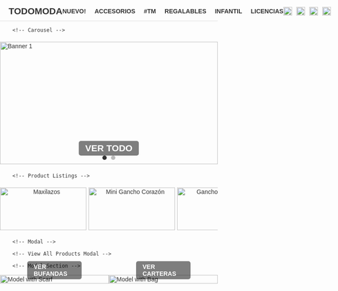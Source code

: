 <html lang="es">
<head>
    <meta charset="UTF-8">
    <meta name="viewport" content="width=device-width, initial-scale=1.0">
    <title>TodoModa - Tienda Online</title>
    <style>
        body {
            font-family: Arial, sans-serif;
            margin: 0;
            padding: 0;
            color: #333;
        }
        .container {
            width: 100%;
            margin: 0;
            padding: 20px 0;
        }
        /* Header */
        .header {
            display: flex;
            justify-content: space-between;
            align-items: center;
            padding: 10px 20px;
            border-bottom: 1px solid #ddd;
            width: 100%;
            box-sizing: border-box;
        }
        .header .logo {
            font-size: 1.5em;
            font-weight: bold;
        }
        .header nav ul {
            list-style: none;
            display: flex;
            gap: 20px;
            margin: 0;
            padding: 0;
        }
        .header nav ul li a {
            text-decoration: none;
            color: #333;
            font-weight: bold;
        }
        .header .icons {
            display: flex;
            gap: 10px;
        }
        .header .icons img {
            width: 20px;
            height: 20px;
        }
        /* Carousel */
        .carousel {
            position: relative;
            width: 100%;
            overflow: hidden;
            margin: 20px 0;
        }
        .carousel .slides {
            display: flex;
            transition: transform 0.5s ease-in-out;
        }
        .carousel .slide-container {
            width: 100%;
            aspect-ratio: 16 / 9;
            position: relative;
            flex-shrink: 0;
        }
        .carousel .slides img {
            width: 100%;
            height: 100%;
            object-fit: cover;
            position: absolute;
            top: 0;
            left: 0;
        }
        .carousel .banner-text {
            position: absolute;
            bottom: 20px;
            left: 50%;
            transform: translateX(-50%);
            font-size: 1.5em;
            font-weight: bold;
            color: #fff;
            background: rgba(0, 0, 0, 0.5);
            padding: 5px 15px;
            border-radius: 5px;
            cursor: pointer;
        }
        .carousel .banner-text:hover {
            background: rgba(0, 0, 0, 0.7);
        }
        .carousel .dots {
            position: absolute;
            bottom: 10px;
            left: 50%;
            transform: translateX(-50%);
            display: flex;
            gap: 10px;
        }
        .carousel .dots span {
            width: 10px;
            height: 10px;
            background-color: #bbb;
            border-radius: 50%;
            cursor: pointer;
        }
        .carousel .dots span.active {
            background-color: #333;
        }
        /* Products */
        .products {
            display: flex;
            flex-direction: row;
            overflow-x: auto;
            margin: 20px 0;
            padding: 0 20px;
            width: 100%;
            box-sizing: border-box;
            gap: 5px;
            scroll-snap-type: x mandatory;
            scrollbar-width: thin;
            scrollbar-color: #bbb #f1f1f1;
        }
        .products::-webkit-scrollbar {
            height: 8px;
        }
        .products::-webkit-scrollbar-track {
            background: #f1f1f1;
        }
        .products::-webkit-scrollbar-thumb {
            background: #bbb;
            border-radius: 4px;
        }
        .product {
            width: 200px;
            min-width: 200px;
            text-align: center;
            cursor: pointer;
            transition: transform 0.2s;
            position: relative;
            scroll-snap-align: start;
        }
        .product:hover {
            transform: scale(1.05);
        }
        .product img {
            width: 100%;
            height: auto;
            border-radius: 0;
        }
        .product p {
            margin: 5px 0;
        }
        .product .price {
            font-weight: bold;
        }
        .product .add-to-cart {
            position: absolute;
            top: 50%;
            left: 50%;
            transform: translate(-50%, 80px);
            background: rgba(51, 51, 51, 0.8);
            color: #fff;
            border: none;
            padding: 10px 20px;
            border-radius: 5px;
            cursor: pointer;
            opacity: 0;
            transition: opacity 0.3s ease, transform 0.3s ease;
            font-size: 0.9em;
            width: 90%;
        }
        .product:hover .add-to-cart {
            opacity: 1;
            transform: translate(-50%, -50%);
        }
        .product .add-to-cart:hover {
            background: #555;
        }
        /* Modal */
        .modal {
            display: none;
            position: fixed;
            top: 0;
            left: 0;
            width: 100%;
            height: 100%;
            background: rgba(0, 0, 0, 0.5);
            z-index: 1000;
            justify-content: center;
            align-items: center;
        }
        .modal-content {
            background: #fff;
            padding: 20px;
            border-radius: 5px;
            max-width: 400px;
            width: 90%;
            text-align: center;
            position: relative;
        }
        .modal-content img {
            width: 100%;
            height: auto;
            border-radius: 5px;
            margin-bottom: 15px;
        }
        .modal-content h3 {
            margin: 0 0 10px;
            font-size: 1.2em;
        }
        .modal-content .description {
            margin: 10px 0;
            font-size: 0.9em;
            color: #555;
        }
        .modal-content .rating {
            margin: 10px 0;
            color: #f1c40f;
        }
        .modal-content .price {
            font-weight: bold;
            margin: 10px 0;
        }
        .modal-content .color-palette {
            display: flex;
            gap: 10px;
            justify-content: center;
            flex-wrap: wrap;
            margin: 10px 0;
        }
        .modal-content .color-circle {
            width: 30px;
            height: 30px;
            border-radius: 50%;
            border: 1px solid #ddd;
            cursor: pointer;
            transition: transform 0.2s;
        }
        .modal-content .color-circle.selected {
            transform: scale(1.2);
            border: 2px solid #333;
        }
        .modal-content .quantity {
            display: flex;
            align-items: center;
            justify-content: center;
            gap: 10px;
            margin: 10px 0;
        }
        .modal-content .quantity-btn {
            background: #333;
            color: #fff;
            border: none;
            width: 30px;
            height: 30px;
            border-radius: 50%;
            cursor: pointer;
            font-size: 1.2em;
        }
        .modal-content .quantity-btn:hover {
            background: #555;
        }
        .modal-content .quantity-input {
            width: 40px;
            text-align: center;
            border: 1px solid #ddd;
            border-radius: 3px;
        }
        .modal-content .btn-add-cart {
            background: #333;
            color: #fff;
            border: none;
            padding: 10px;
            border-radius: 5px;
            cursor: pointer;
            width: 100%;
            margin-top: 10px;
        }
        .modal-content .btn-add-cart:hover {
            background: #555;
        }
        .modal-content .close-btn {
            position: absolute;
            top: 10px;
            right: 10px;
            font-size: 1.2em;
            cursor: pointer;
            color: #333;
        }
        /* View All Products Modal */
        .view-all-modal {
            display: none;
            position: fixed;
            top: 0;
            left: 0;
            width: 100%;
            height: 100%;
            background: rgba(0, 0, 0, 0.5);
            z-index: 1000;
            justify-content: center;
            align-items: center;
            overflow-y: auto;
        }
        .view-all-modal-content {
            background: #fff;
            padding: 20px;
            border-radius: 5px;
            max-width: 90%;
            width: 100%;
            max-height: 90vh;
            overflow-y: auto;
            position: relative;
            box-sizing: border-box;
        }
        .view-all-modal-content h2 {
            margin: 0 0 20px;
            font-size: 1.5em;
            text-align: center;
        }
        .search-container {
            margin: 10px 0;
            text-align: center;
        }
        .search-input {
            width: 80%;
            max-width: 400px;
            padding: 8px;
            border: 1px solid #ddd;
            border-radius: 5px;
            font-size: 1em;
        }
        .search-input:focus {
            outline: none;
            border-color: #333;
        }
        .view-all-products {
            display: grid;
            grid-template-columns: repeat(auto-fill, minmax(200px, 1fr));
            gap: 20px;
            padding: 0 10px;
        }
        .view-all-products .product {
            width: 100%;
            min-width: unset;
        }
        .view-all-modal-content .close-btn {
            position: absolute;
            top: 10px;
            right: 10px;
            font-size: 1.2em;
            cursor: pointer;
            color: #333;
        }
        /* Model Section */
        .model-section {
            display: flex;
            justify-content: space-between;
            margin: 0;
            gap: 0;
            width: 100%;
        }
        .model-section .model-item {
            position: relative;
            width: 50%;
            padding: 0;
        }
        .model-section .model-item img {
            width: 100%;
            height: auto;
            display: block;
        }
        .model-section .model-item p {
            position: absolute;
            bottom: 10px;
            left: 50%;
            transform: translateX(-50%);
            color: #fff;
            font-weight: bold;
            background: rgba(0, 0, 0, 0.5);
            padding: 5px 15px;
            border-radius: 5px;
            margin: 0;
        }
        /* Responsive */
        @media (max-width: 768px) {
            .product {
                width: 150px;
                min-width: 150px;
            }
            .product .add-to-cart {
                padding: 8px 15px;
                font-size: 0.8em;
            }
            .view-all-products {
                grid-template-columns: repeat(auto-fill, minmax(150px, 1fr));
            }
            .search-input {
                width: 90%;
            }
        }
        @media (max-width: 480px) {
            .product {
                width: 120px;
                min-width: 120px;
            }
            .product p {
                font-size: 0.9em;
            }
            .product .add-to-cart {
                padding: 6px 10px;
                font-size: 0.7em;
            }
            .view-all-products {
                grid-template-columns: repeat(auto-fill, minmax(120px, 1fr));
            }
            .search-input {
                width: 95%;
            }
        }
    </style>
</head>
<body>
    <div class="container">
        <!-- Header -->
        <div class="header">
            <div class="logo">TODOMODA</div>
            <nav>
                <ul>
                    <li><a href="#">NUEVO!</a></li>
                    <li><a href="#">ACCESORIOS</a></li>
                    <li><a href="#">#TM</a></li>
                    <li><a href="#">REGALABLES</a></li>
                    <li><a href="#">INFANTIL</a></li>
                    <li><a href="#">LICENCIAS</a></li>
                </ul>
            </nav>
            <div class="icons">
                <img src="https://via.placeholder.com/20x20?text=Search" alt="Search">
                <img src="https://via.placeholder.com/20x20?text=User" alt="User">
                <img src="https://via.placeholder.com/20x20?text=Heart" alt="Wishlist">
                <img src="https://via.placeholder.com/20x20?text=Cart" alt="Cart">
            </div>
        </div>

        <!-- Carousel -->
<div class="carousel">
            <div class="slides">
                <div class="slide-container">
                    <img src="https://pe.todomoda.com/media/wysiwyg/TM_DISNEY_STITCH_-_BANNERS_Desk_new_1.jpg" alt="Banner 1">
                </div>
                <div class="slide-container">
                    <img src="https://lh3.googleusercontent.com/gps-cs/AIky0YUd2bofobsLtUl3qONXRSiTNou1a9W74yTaVYEr6h64PAuOOqQ-g_w6Ifs8arhOVjWboOrUFEcEDZlmtSBZkgS1YjEnSIw1f3w4IZRdMBwxibVChvNz2c93C78bOxNsx68MuBmN-4iYNCg=w2000-h2000-p-k-no" alt="Banner 2">
                </div>
            </div>
            <div class="banner-text" id="viewAllBtn">VER TODO</div>
            <div class="dots">
                <span class="active"></span>
                <span></span>
            </div>
        </div>

        <!-- Product Listings -->
<div class="products">
            <!-- Categoría 1: Pilsen -->
            <div class="product" data-id="1" data-colors='[{"color": "#ffeb3b", "title": "Amarillo"}, {"color": "#d32f2f", "title": "Rojo"}, {"color": "#e1bee7", "title": "Lila"}, {"color": "#145a32", "title": "Verde"}, {"color": "#d6eaf8", "title": "Celeste"}]' data-rating="⭐⭐⭐⭐☆ (4.2)" data-description="Maxilazos coloridos, perfectos para cualquier peinado.">
                <img alt="Maxilazos" src="https://lh3.googleusercontent.com/gps-cs/AIky0YXdnjCFtJm5EhEvClhpsqjsYwwH2Xdqql3H45tWmgLdhiRX--KLwloCAl85SxTImNaOYYbS1MOrlGYrDwH31YoIyFBBn7KapQIKbAHVfoyNmbRBjjgmF0_SefXWn6udgSSaO19kdNtmnQBd=w2000-h2000-p-k-no"/>
                <p>Maxilazos - 5 Colores</p>
                <p class="price">S/ 7.00</p>
                <button class="add-to-cart" data-id="1">Agregar al carrito</button>
            </div>
            <div class="product" data-id="2" data-colors='[{"color": "#17202a", "title": "Negro"}, {"color": "#fff9c4", "title": "Crema"}, {"color": "#fdebd0", "title": "Piel"}, {"color": "#fdfefe", "title": "Crema"}]' data-rating="⭐⭐⭐☆☆ (3.2)" data-description="Ganchos en forma de corazón, ideales para looks delicados.">
                <img alt="Mini Gancho Corazón" src="https://lh3.googleusercontent.com/gps-cs/AIky0YUd2bofobsLtUl3qONXRSiTNou1a9W74yTaVYEr6h64PAuOOqQ-g_w6Ifs8arhOVjWboOrUFEcEDZlmtSBZkgS1YjEnSIw1f3w4IZRdMBwxibVChvNz2c93C78bOxNsx68MuBmN-4iYNCg=w2000-h2000-p-k-no"/>
                <p>Mini Gancho Corazón</p>
                <p class="price">S/ 2.50</p>
                <button class="add-to-cart" data-id="2">Agregar al carrito</button>
            </div>
            <div class="product" data-id="3" data-colors='[{"color": "#FFFFFF", "title": "Blanco"}, {"color": "#FF0000", "title": "Rojo"}, {"color": "#008000", "title": "Verde"}]' data-rating="⭐⭐⭐⭐⭐ (5.0)" data-description="Ganchos temáticos navideños para un estilo festivo.">
                <img alt="Ganchos Navideños" src="https://lh3.googleusercontent.com/gps-cs/AIky0YV8A_P0YjCC6AIfC2B6HFvCKobK0UJZjVWMnzr6lfYPVXUk0gsszvJXojCK_ycIVH0cOD1-Qw3ICj1Bi9eLIf2TH0ZFaL14TuisJOWESznCPwqs2AAn_lgVOo2yGLhrKuG1yjgsGrWPIZ0k=w2000-h2000-p-k-no"/>
                <p>Ganchos Navideños</p>
                <p class="price">S/ 4.00</p>
                <button class="add-to-cart" data-id="3">Agregar al carrito</button>
            </div>
            <div class="product" data-id="4" data-colors='[{"color": "#FFD700", "title": "Amarillo"}]' data-rating="⭐⭐⭐⭐☆ (4.0)" data-description="Ganchos hawaianos vibrantes para un look tropical.">
                <img alt="Gancho Hawaiano" src="https://lh3.googleusercontent.com/gps-cs/AIky0YVaD4OrbInMGPZXKiKtKplaYEn2Ck-9KCl8p9FJbJIXPMWFCDw9Dd5lrbO-8FfXeJZKvIEr-K5UpFwrCnofwtR30imdZTojz2gxrHqZLSM3qody1gDhWdXAm_C4le7hQ4zKL3imga1TIh_j=w2000-h2000-p-k-no"/>
                <p>Gancho Hawaiano</p>
                <p class="price">S/ 5.00</p>
                <button class="add-to-cart" data-id="4">Agregar al carrito</button>
            </div>
            <div class="product" data-id="5" data-colors='[{"color": "#5dade2", "title": "Celeste"}, {"color": "#ebf5fb", "title": "Agua"}, {"color": "#FFFFFF", "title": "Blanco"}]' data-rating="⭐⭐⭐⭐☆ (4.0)" data-description="Ganchos acrílicos elegantes en tonos celestes.">
                <img alt="Ganchos Acrílicos Color Celeste" src="https://lh3.googleusercontent.com/gps-cs/AIky0YXULCa-2ZSbLgwDDlphVpkyxIs_jH2pp8AIHp25rY65c3VTGPdLnesGcrtuCiDtLbovSHvwiSUpzfQiwyle1UmqeO6d0OEvhBLqp_6k4YBo2QzMGd9aduXbKMXqGVHIB0FKSWvBYE1FNgj_=w2000-h2000-p-k-no"/>
                <p>Ganchos Acrílicos Color Celeste</p>
                <p class="price">S/ 5.00</p>
                <button class="add-to-cart" data-id="5">Agregar al carrito</button>
            </div>
            <div class="product" data-id="6" data-colors='[{"color": "#8d6e63", "title": "Marrón"}, {"color": "#fef9e7", "title": "Crema"}]' data-rating="⭐⭐⭐☆☆ (3.1)" data-description="Ganchos clásicos para un estilo minimalista.">
                <img alt="Ganchos" src="https://lh3.googleusercontent.com/gps-cs/AIky0YUepENF6loS0sqfXxEEZlTcAEQ7R-6iS6rmphnT9YjPc9whL2WIk8tCzVNnHDeaj6AaV3e6-k4yeUx9j6nSHq-l2Tc_t0dGMQLhBQrbdREDnxR65_tbipCAL3NCKmRQYWk5geU5V_jn3EiW=w2000-h2000-p-k-no"/>
                <p>Ganchos</p>
                <p class="price">S/ 4.50</p>
                <button class="add-to-cart" data-id="6">Agregar al carrito</button>
            </div>
            <div class="product" data-id="7" data-colors='[]' data-rating="⭐⭐⭐⭐☆ (4.1)" data-description="Ganchos en forma de flor con diseño inspirado en el sol.">
                <img alt="Ganchos Torna Sol en forma de Flor" src="https://lh3.googleusercontent.com/gps-cs/AIky0YX2NRiy9kc9B9F5EY9kAoTjy699I8L7qzIaAFyN6ktzntZDbknG5_v1B6_JgD_hJDZQ7pAonmz2ynxpJqX4tYXVpt2EJISwaxV7Vd5er2HXevBcfzH_2KoEuxffPMG6wVLrMxkXZaJcUGxc=w2000-h2000-p-k-no"/>
                <p>Ganchos Torna Sol en forma de Flor</p>
                <p class="price">S/ 6.00</p>
                <button class="add-to-cart" data-id="7">Agregar al carrito</button>
            </div>
            <div class="product" data-id="8" data-colors='[{"color": "#FFFF66", "title": "Amarillo"}, {"color": "#CCFF00", "title": "Verde"}, {"color": "#FF8C00", "title": "Anaranjado"}]' data-rating="⭐⭐⭐☆☆ (3.5)" data-description="Ganchos kawai con diseño floral, ideales para niños.">
                <img alt="Ganchos Kawai en forma de Flor" src="https://lh3.googleusercontent.com/gps-cs/AIky0YXzdeSiF8Ekcd_sbWEkePfXIFlDCt8BeIvwjgW0_jHy1u9d3KWkRPGKY0IPp8ADAmGFn46hFm8U5vXqhoZ738QBNnwuwb-UXng4k1wKXRwyarfw7ST9PYntIH_SA_XEF0lDF6STVaLz16z2=w2000-h2000-p-k-no"/>
                <p>Ganchos Kawai en forma de Flor</p>
                <p class="price">S/ 4.50</p>
                <button class="add-to-cart" data-id="8">Agregar al carrito</button>
            </div>
            <div class="product" data-id="9" data-colors='[{"color": "#FFB347", "title": "Melón"}, {"color": "#FFD700", "title": "Amarillo"}]' data-rating="⭐⭐⭐⭐☆ (4.0)" data-description="Ganchos florales en tonos cálidos para un look vibrante.">
                <img alt="Ganchos de Flores" src="https://lh3.googleusercontent.com/gps-cs/AIky0YUem5vYUL5I1PM57jknLifOO7yf5kSVMtMghU4lP6w0ZMUkV2L9UYoqFLTR_8PcGATvSRKyf0IVg5IYHBQzc5_aND9V8BvtQS47MAT--YXhLlrk645yFo2vaWRADuVRrnbiL5rs4ubhXvU=w2000-h2000-p-k-no"/>
                <p>Ganchos de Flores</p>
                <p class="price">S/ 5.00</p>
                <button class="add-to-cart" data-id="9">Agregar al carrito</button>
            </div>
            <!-- Categoría 2: Cristal -->
            <div class="product" data-id="14" data-colors='[]' data-rating="⭐⭐⭐⭐☆ (4.0)" data-description="Mini ganchitos florales para destacar tu peinado.">
                <img alt="Par de mini ganchitos en forma de flor" src="https://lh3.googleusercontent.com/gps-cs/AIky0YVcDqGO_EKNry0Eb-BkdsNH0V0lOhwW7AM5WEqFv7Gh9RNq0Vs2UjkmI2yY0CGgt5haYI5RgwRDHv-LMBqc5bvmX245QMyriwIoyJyniPQH9cJJ9iCC2fC8hY06M9BU9nAd6NhCLGVGCC34N=w2000-h2000-p-k-no"/>
                <p>Par de mini ganchitos en forma de flor</p>
                <p class="price">S/ 3.00</p>
                <button class="add-to-cart" data-id="14">Agregar al carrito</button>
            </div>
            <div class="product" data-id="15" data-colors='[]' data-rating="⭐⭐⭐☆☆ (3.5)" data-description="Ganchitos en forma de mariposa, perfectos para peinados infantiles.">
                <img alt="Mini ganchitos en forma de mariposa" src="https://lh3.googleusercontent.com/gps-cs/AIky0YW1eFtqiwT_PM-xOZndQzQz2iVogh-XQVJclLEtgsh0i5wUGm9NvOCot9LJLfDmZE58abznArTin0EgjEMw3HuKeK9_9hoODK0kla3nM-GYGSvA8_xXCBmu_qiSuoHzgpSaO_2EtqXLAjnCs34l=w2000-h2000-p-k-no"/>
                <p>Mini ganchitos en forma de mariposa</p>
                <p class="price">S/ 2.00</p>
                <button class="add-to-cart" data-id="15">Agregar al carrito</button>
            </div>
            <div class="product" data-id="16" data-colors='[]' data-rating="⭐⭐⭐☆☆ (3.3)" data-description="Mini ganchitos versátiles para cualquier ocasión.">
                <img alt="Mini ganchitos" src="https://lh3.googleusercontent.com/gps-cs/AIky0YUgnWieVRURnUHds0U4E5FROmRmvztpc0ynONqB5wFO-tvCmbrBn0-E971IAl2YG7r7cobC9Hx-g0AbDpTP71ukEEb6n20lHQz-aPBoI5xDWtVwABfSJFIbqdRT6_YJzOT7x8uhaX-KBSLE=w2000-h2000-p-k-no"/>
                <p>Mini ganchitos</p>
                <p class="price">S/ 1.50</p>
                <button class="add-to-cart" data-id="16">Agregar al carrito</button>
            </div>
            <div class="product" data-id="17" data-colors='[{"color": "#FFC0CB", "title": "Rosa Pastel"}, {"color": "#FFD700", "title": "Amarillo"}, {"color": "#00BFFF", "title": "Azul"}, {"color": "#FF4500", "title": "Naranja"}, {"color": "#008000", "title": "Verde"}]' data-rating="⭐⭐⭐⭐☆ (4.0)" data-description="Ligas en colores pasteles y fuertes, ideales para cualquier estilo.">
                <img alt="Ligas colores pasteles y fuertes" src="https://lh3.googleusercontent.com/gps-cs/AIky0YVwhLWhfaBVh3ChmdRjktxd6WCi7W6fTmz2_7TvWPHTT_-3tX1zci-DGspLNMmn3SpAYgh9RN5G_lHRBehTbWzF16lZ9CNiBbjgj5-EVSXMU3aVjCsYaPQ5Maahznx9Fi79zzSnwLxM_nkC=w2000-h2000-p-k-no"/>
                <p>Ligas colores pasteles y fuertes</p>
                <p class="price">S/ 1.00</p>
                <button class="add-to-cart" data-id="17">Agregar al carrito</button>
            </div>
            <div class="product" data-id="18" data-colors='[{"color": "#000000", "title": "Negro"}]' data-rating="⭐⭐⭐☆☆ (3.3)" data-description="Colets negros clásicos y resistentes.">
                <img alt="Colets negros" src="https://lh3.googleusercontent.com/gps-cs/AIky0YWE3Z0a1qVkSdmBI9RQzayKeT8bgvXn5RTJNXmMJjHG9uzg5VUrwt4-PKEq6AdcYPITi3LkJvKtdxDXq6PucsAOpzZGm2J8QGEYCR4Ff59f3YXXaKQ_Ww8lgm4vOYlRuyCNXxPuyWPFWf23=w2000-h2000-p-k-no"/>
                <p>Colets negros</p>
                <p class="price">S/ 1.00</p>
                <button class="add-to-cart" data-id="18">Agregar al carrito</button>
            </div>
            <div class="product" data-id="19" data-colors='[{"color": "#FFB6C1", "title": "Rosa Pastel"}, {"color": "#87CEFA", "title": "Azul Pastel"}, {"color": "#98FB98", "title": "Verde Pastel"}]' data-rating="⭐⭐⭐☆☆ (3.4)" data-description="Colets en tonos pasteles para un look suave y elegante.">
                <img alt="Colets colores pasteles" src="https://lh3.googleusercontent.com/gps-cs/AIky0YVVXgYaHEulEuraO7tX6LShXlnoogs6cvwc7jryv8vOVwEt2wCEPWyj0ihUEHTjGMKv0HpL3uglAD96vZsANfdnMrLB4hRI1quw3OaPX-ewOFjUY9eF2ggyG4sMZLcBfJ8amsKoKsAgOXPG=w2000-h2000-p-k-no"/>
                <p>Colets colores pasteles</p>
                <p class="price">S/ 1.00</p>
                <button class="add-to-cart" data-id="19">Agregar al carrito</button>
            </div>
        </div>

        <!-- Modal -->
 <div class="modal" id="colorModal" role="dialog" aria-labelledby="modalTitle" aria-hidden="true">
            <div class="modal-content">
                <span class="close-btn" aria-label="Cerrar modal">×</span>
                <img id="modalImage" alt="" src="">
                <h3 id="modalTitle"></h3>
                <p class="description" id="modalDescription"></p>
                <div class="rating" id="modalRating"></div>
                <p class="price" id="modalPrice"></p>
                <div class="color-palette" id="modalColors"></div>
                <div class="quantity">
                    <button class="quantity-btn" id="decreaseQty" aria-label="Disminuir cantidad">−</button>
                    <input type="number" class="quantity-input" id="quantityInput" value="1" min="1" aria-label="Cantidad">
                    <button class="quantity-btn" id="increaseQty" aria-label="Aumentar cantidad">+</button>
                </div>
                <button class="btn-add-cart" id="modalAddCart">Agregar al carrito</button>
            </div>
        </div>

        <!-- View All Products Modal -->
<div class="view-all-modal" id="viewAllModal" role="dialog" aria-labelledby="viewAllModalTitle" aria-hidden="true">
            <div class="view-all-modal-content">
                <span class="close-btn" aria-label="Cerrar modal">×</span>
                <h2 id="viewAllModalTitle">Todos los Productos</h2>
                <div class="search-container">
                    <input type="text" class="search-input" id="productSearch" placeholder="Buscar productos..." aria-label="Buscar productos">
                </div>
                <div class="view-all-products" id="viewAllProducts"></div>
            </div>
        </div>

        <!-- Model Section -->
 <div class="model-section">
            <div class="model-item">
                <img src="https://lh3.googleusercontent.com/gps-cs/AIky0YV8A_P0YjCC6AIfC2B6HFvCKobK0UJZjVWMnzr6lfYPVXUk0gsszvJXojCK_ycIVH0cOD1-Qw3ICj1Bi9eLIf2TH0ZFaL14TuisJOWESznCPwqs2AAn_lgVOo2yGLhrKuG1yjgsGrWPIZ0k=w2000-h2000-p-k-no" alt="Model with Scarf">
                <p>VER BUFANDAS</p>
            </div>
            <div class="model-item">
                <img src="https://lh3.googleusercontent.com/gps-cs/AIky0YXULCa-2ZSbLgwDDlphVpkyxIs_jH2pp8AIHp25rY65c3VTGPdLnesGcrtuCiDtLbovSHvwiSUpzfQiwyle1UmqeO6d0OEvhBLqp_6k4YBo2QzMGd9aduXbKMXqGVHIB0FKSWvBYE1FNgj_=w2000-h2000-p-k-no" alt="Model with Bag">
                <p>VER CARTERAS</p>
            </div>
        </div>
    </div>

<script>
        // Carousel functionality
        const slides = document.querySelector('.carousel .slides');
        const dots = document.querySelectorAll('.carousel .dots span');
        let currentIndex = 0;

        function showSlide(index) {
            slides.style.transform = `translateX(-${index * 100}%)`;
            dots.forEach((dot, i) => {
                dot.classList.toggle('active', i === index);
            });
        }

        dots.forEach((dot, i) => {
            dot.addEventListener('click', () => {
                currentIndex = i;
                showSlide(currentIndex);
            });
        });

        setInterval(() => {
            currentIndex = (currentIndex + 1) % dots.length;
            showSlide(currentIndex);
        }, 5000);

        // Modal functionality
        const modal = document.getElementById('colorModal');
        const modalImage = document.getElementById('modalImage');
        const modalTitle = document.getElementById('modalTitle');
        const modalDescription = document.getElementById('modalDescription');
        const modalRating = document.getElementById('modalRating');
        const modalPrice = document.getElementById('modalPrice');
        const modalColors = document.getElementById('modalColors');
        const modalAddCart = document.getElementById('modalAddCart');
        const decreaseQty = document.getElementById('decreaseQty');
        const increaseQty = document.getElementById('increaseQty');
        const quantityInput = document.getElementById('quantityInput');
        const closeBtn = document.querySelector('.modal .close-btn');
        const products = document.querySelectorAll('.product');

        let selectedColor = null;

        function openProductModal(product) {
            const id = product.getAttribute('data-id');
            const name = product.querySelector('p').textContent;
            const price = product.querySelector('.price').textContent;
            const image = product.querySelector('img').src;
            const alt = product.querySelector('img').alt;
            const colors = JSON.parse(product.getAttribute('data-colors') || '[]');
            const rating = product.getAttribute('data-rating');
            const description = product.getAttribute('data-description');

            modalImage.src = image;
            modalImage.alt = alt;
            modalTitle.textContent = name;
            modalDescription.textContent = description;
            modalRating.textContent = rating;
            modalPrice.textContent = price;
            modalAddCart.setAttribute('data-id', id);
            modalAddCart.setAttribute('data-name', name);
            modalAddCart.setAttribute('data-price', price.replace('S/ ', ''));

            modalColors.innerHTML = colors.map(color => 
                `<span class="color-circle" style="background-color: ${color.color};" title="${color.title}" data-color="${color.color}"></span>`
            ).join('');

            quantityInput.value = 1;
            selectedColor = null;
            modalColors.querySelectorAll('.color-circle').forEach(circle => {
                circle.classList.remove('selected');
                circle.addEventListener('click', () => {
                    modalColors.querySelectorAll('.color-circle').forEach(c => c.classList.remove('selected'));
                    circle.classList.add('selected');
                    selectedColor = circle.getAttribute('data-color');
                });
            });

            modal.style.display = 'flex';
            modal.setAttribute('aria-hidden', 'false');
        }

        products.forEach(product => {
            product.addEventListener('click', (e) => {
                if (e.target.classList.contains('btn-add-cart') || e.target.classList.contains('quantity-btn') || e.target.classList.contains('quantity-input')) return;
                openProductModal(product);
            });
        });

        // Quantity controls
        decreaseQty.addEventListener('click', () => {
            let qty = parseInt(quantityInput.value);
            if (qty > 1) quantityInput.value = qty - 1;
        });

        increaseQty.addEventListener('click', () => {
            let qty = parseInt(quantityInput.value);
            quantityInput.value = qty + 1;
        });

        quantityInput.addEventListener('input', () => {
            if (quantityInput.value < 1) quantityInput.value = 1;
        });

        // Add to cart (placeholder functionality)
        modalAddCart.addEventListener('click', () => {
            const id = modalAddCart.getAttribute('data-id');
            const name = modalAddCart.getAttribute('data-name');
            const price = modalAddCart.getAttribute('data-price');
            const quantity = quantityInput.value;
            alert(`Añadido al carrito: ${name}, Cantidad: ${quantity}, Color: ${selectedColor || 'Ninguno'}, Precio: S/ ${(price * quantity).toFixed(2)}`);
        });

        // Close modal
        closeBtn.addEventListener('click', () => {
            modal.style.display = 'none';
            modal.setAttribute('aria-hidden', 'true');
        });

        modal.addEventListener('click', (e) => {
            if (e.target === modal) {
                modal.style.display = 'none';
                modal.setAttribute('aria-hidden', 'true');
            }
        });

        document.addEventListener('keydown', (e) => {
            if (e.key === 'Escape' && modal.style.display === 'flex') {
                modal.style.display = 'none';
                modal.setAttribute('aria-hidden', 'true');
            }
        });

        // Add to cart button functionality
        document.querySelectorAll('.add-to-cart').forEach(button => {
            button.addEventListener('click', (e) => {
                e.stopPropagation();
                const product = button.closest('.product');
                openProductModal(product);
            });
        });

        // View All Products Modal functionality
        const viewAllModal = document.getElementById('viewAllModal');
        const viewAllBtn = document.getElementById('viewAllBtn');
        const viewAllProductsContainer = document.getElementById('viewAllProducts');
        const viewAllCloseBtn = document.querySelector('.view-all-modal .close-btn');
        const productSearch = document.getElementById('productSearch');

        function updateProductList(searchTerm = '') {
            viewAllProductsContainer.innerHTML = '';
            const filteredProducts = Array.from(products).filter(product => {
                const name = product.querySelector('p').textContent.toLowerCase();
                return name.includes(searchTerm.toLowerCase());
            });

            filteredProducts.forEach(product => {
                const productClone = product.cloneNode(true);
                viewAllProductsContainer.appendChild(productClone);
            });

            viewAllProductsContainer.querySelectorAll('.product').forEach(product => {
                product.addEventListener('click', (e) => {
                    if (e.target.classList.contains('btn-add-cart') || e.target.classList.contains('quantity-btn') || e.target.classList.contains('quantity-input')) return;
                    viewAllModal.style.display = 'none';
                    viewAllModal.setAttribute('aria-hidden', 'true');
                    openProductModal(product);
                });

                product.querySelector('.add-to-cart').addEventListener('click', (e) => {
                    e.stopPropagation();
                    viewAllModal.style.display = 'none';
                    viewAllModal.setAttribute('aria-hidden', 'true');
                    openProductModal(product);
                });
            });
        }

        viewAllBtn.addEventListener('click', () => {
            productSearch.value = '';
            updateProductList();
            viewAllModal.style.display = 'flex';
            viewAllModal.setAttribute('aria-hidden', 'false');
            productSearch.focus();
        });

        productSearch.addEventListener('input', () => {
            updateProductList(productSearch.value);
        });

        viewAllCloseBtn.addEventListener('click', () => {
            viewAllModal.style.display = 'none';
            viewAllModal.setAttribute('aria-hidden', 'true');
        });

        viewAllModal.addEventListener('click', (e) => {
            if (e.target === viewAllModal) {
                viewAllModal.style.display = 'none';
                viewAllModal.setAttribute('aria-hidden', 'true');
            }
        });

        document.addEventListener('keydown', (e) => {
            if (e.key === 'Escape' && viewAllModal.style.display === 'flex') {
                viewAllModal.style.display = 'none';
                viewAllModal.setAttribute('aria-hidden', 'true');
            }
        });
    </script>
</body>
</html>
